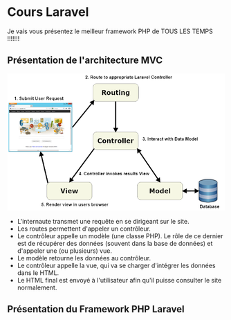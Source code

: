 # Cours Laravel

Je vais vous présentez le meilleur framework PHP de TOUS LES TEMPS !!!!!!!

## Présentation de l'architecture MVC

![Schéma de l'architecture MVC](resources/assets/img/laravel-mvc-schema.png)

- L'internaute transmet une requête en se dirigeant sur le site.
- Les routes permettent d'appeler un contrôleur.
- Le contrôleur appelle un modèle (une classe PHP). Le rôle de ce dernier est de récupérer des données (souvent dans la base de données) et d'appeler une (ou plusieurs) vue.
- Le modèle retourne les données au contrôleur.
- Le contrôleur appelle la vue, qui va se charger d'intégrer les données dans le HTML.
- Le HTML final est envoyé à l'utilisateur afin qu'il puisse consulter le site normalement.

## Présentation du Framework PHP Laravel

